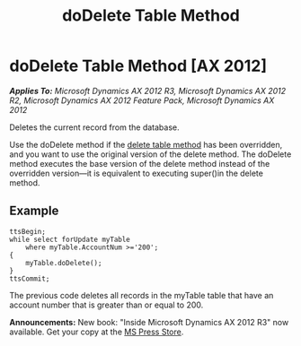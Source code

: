﻿---
title: doDelete Table Method
TOCTitle: doDelete Table Method
ms:assetid: 47e1c669-ab99-4f21-a653-db4da4eaad75
ms:mtpsurl: https://msdn.microsoft.com/en-us/library/Aa628085(v=AX.60)
ms:contentKeyID: 35243062
ms.date: 05/18/2015
mtps_version: v=AX.60
---

# doDelete Table Method [AX 2012]


_**Applies To:** Microsoft Dynamics AX 2012 R3, Microsoft Dynamics AX 2012 R2, Microsoft Dynamics AX 2012 Feature Pack, Microsoft Dynamics AX 2012_

Deletes the current record from the database.

Use the doDelete method if the [delete table method](delete-table-method.md) has been overridden, and you want to use the original version of the delete method. The doDelete method executes the base version of the delete method instead of the overridden version—it is equivalent to executing super()in the delete method.

## Example

    ttsBegin;
    while select forUpdate myTable
        where myTable.AccountNum >='200';
    {
        myTable.doDelete();
    }
    ttsCommit;

The previous code deletes all records in the myTable table that have an account number that is greater than or equal to 200.

  
**Announcements:** New book: "Inside Microsoft Dynamics AX 2012 R3" now available. Get your copy at the [MS Press Store](https://www.microsoftpressstore.com/store/inside-microsoft-dynamics-ax-2012-r3-9780735685109).

